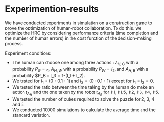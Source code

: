 # Experimention-results
We have conducted experiments in simulation on a construction game to prove the optimization of human-robot collaboration. To do this, we optimize the HRC by considering performance criteria (time completion and the number of human errors) in the cost function of the decision-making process. 

Experiment conditions:
- The human can choose one among three actions : $A_{H,G}$ with a probability $P_G = I_1$,  $A_{H,W}$ with a probability $P_W = I_2$, and  $A_{H,B}$ with a probability $P_B = I_3 = 1-(I_1 + I_2).
- We tested for $I_1 =(0:0.1:1)$ and $I_2 =(0:0.1:1)$ except for $I_1 = I_2 = 0$.
- We tested the ratio between the time taking by the human do make an action $t_{A_H}$ and the one taken by the robot $t_{A_R}$ for 1:1, 1:1.5, 1:2, 1:3, 1:4, 1:5.
- We tested the number of cubes required to solve the puzzle for 2, 3, 4 and 5.
- We conducted 10000 simulations to calculate the average time and the standard variation. 
